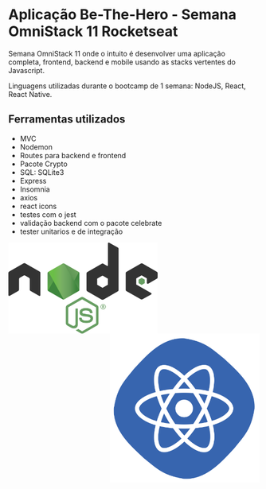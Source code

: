 # Aplicação Be-The-Hero - Semana OmniStack 11 Rocketseat

Semana OmniStack 11 onde o intuito é desenvolver uma aplicação completa, frontend, backend e mobile usando as stacks vertentes do Javascript. 

Linguagens utilizadas durante o bootcamp de 1 semana: NodeJS, React, React Native.

## Ferramentas utilizados

- MVC
- Nodemon
- Routes para backend e frontend
- Pacote Crypto 
- SQL: SQLite3
- Express
- Insomnia
- axios
- react icons
- testes com o jest
- validação backend com o pacote celebrate
- tester unitarios e de integração

<img src="nodejs.png" width="300" align="left" >
<img src="react.png" width="300" align="right">